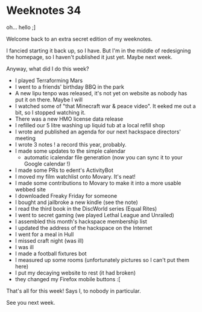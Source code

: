 # Weeknotes 34

oh… hello ;]

Welcome back to an extra secret edition of my weeknotes.

I fancied starting it back up, so I have. But I'm in the middle of redesigning the homepage, so I haven't published it just yet. Maybe next week.

Anyway, what did I do this week?

- I played Terraforming Mars
- I went to a friends' birthday BBQ in the park
- A new lipu tenpo was released, it's not yet on website as nobody has put it on there. Maybe I will
- I watched some of "that Minecraft war & peace video". It eeked me out a bit, so I stopped watching it.
- There was a new HMO license data release
- I refilled our 5 litre washing up liquid tub at a local refill shop
- I wrote and published an agenda for our next hackspace directors' meeting
- I wrote 3 notes ! a record this year, probably.
- I made some updates to the simple calendar
  - automatic icalendar file generation (now you can sync it to your Google calendar !)
- I made some PRs to edent's ActivityBot
- I moved my film watchlist onto Movary. It's neat!
- I made some contributions to Movary to make it into a more usable webbed site
- I downloaded Freaky Friday for someone
- I bought and jailbroke a new kindle (see the note)
- I read the third book in the DiscWorld series (Equal Rites)
- I went to secret gaming (we played Lethal League and Unrailed)
- I assembled this month's hackspace membership list
- I updated the address of the hackspace on the Internet
- I went for a meal in Hull
- I missed craft night (was ill)
- I was ill
- I made a football fixtures bot
- I measured up some rooms (unfortunately pictures so I can't put them here)
- I put my decaying website to rest (it had broken)
- they changed my Firefox mobile buttons :[

That's all for this week! Says I, to nobody in particular.

See you next week.
